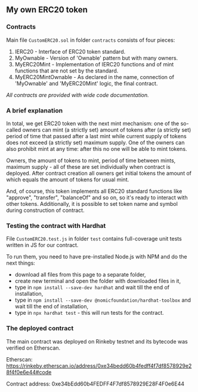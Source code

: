 
## My own ERC20 token

### Contracts

Main file `CustomERC20.sol` in folder `contracts` consists of four pieces:
1. IERC20 - Interface of ERC20 token standard.
2. MyOwnable - Version of 'Ownable' pattern but with many owners.
3. MyERC20Mint - Implementation of IERC20 functions and of mint functions that are not set by the standard.
4. MyERC20MintOwnable - As declared in the name, connection of 'MyOwnable' and 'MyERC20Mint' logic, the final contract.

*All contracts are provided with wide code documentation.*

### A brief explanation

In total, we get ERC20 token with the next mint mechanism: one of the so-called owners can mint (a strictly set) amount of tokens after (a strictly set) period of time that passed after a last mint while current supply of tokens does not exceed (a strictly set) maximum supply. One of the owners can also prohibit mint at any time: after this no one will be able to mint tokens.

Owners, the amount of tokens to mint, period of time between mints, maximum supply - all of these are set individually when contract is deployed. After contract creation all owners get initial tokens the amount of which equals the amount of tokens for usual mint.

And, of course, this token implements all ERC20 standard functions like "approve", "transfer", "balanceOf" and so on, so it's ready to interact with other tokens. Additionally, it is possible to set token name and symbol during construction of contract.

### Testing the contract with Hardhat

File `CustomERC20.test.js` in folder `test` contains full-coverage unit tests written in JS for our contract.

To run them, you need to have pre-installed Node.js with NPM and do the next things:
- download all files from this page to a separate folder,
- create new terminal and open the folder with downloaded files in it,
- type in `npm install --save-dev hardhat` and wait till the end of installation,
- type in `npm install --save-dev @nomicfoundation/hardhat-toolbox` and wait till the end of installation,
- type in `npx hardhat test` - this will run tests for the contract.

### The deployed contract

The main contract was deployed on Rinkeby testnet and its bytecode was verified on Etherscan.

Etherscan: https://rinkeby.etherscan.io/address/0xe34bedd60b4fedff4f7df8578929e28f4f0e6e44#code

Contract address: 0xe34bEdd60b4FEDFF4F7df8578929E28F4F0e6E44
